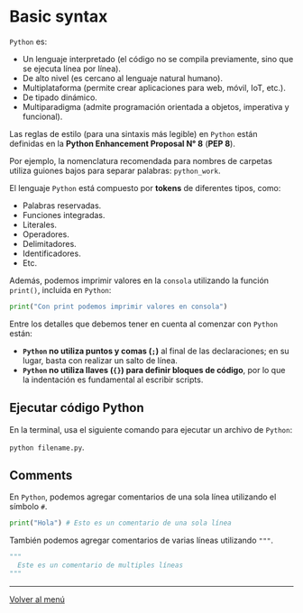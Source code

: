 # Basic syntax

`Python` es:

- Un lenguaje interpretado (el código no se compila previamente, sino que se ejecuta línea por línea).
- De alto nivel (es cercano al lenguaje natural humano).
- Multiplataforma (permite crear aplicaciones para web, móvil, IoT, etc.).
- De tipado dinámico.
- Multiparadigma (admite programación orientada a objetos, imperativa y funcional).

Las reglas de estilo (para una sintaxis más legible) en `Python` están definidas en la **Python Enhancement Proposal N° 8** (**PEP 8**).

Por ejemplo, la nomenclatura recomendada para nombres de carpetas utiliza guiones bajos para separar palabras: `python_work`.

El lenguaje `Python` está compuesto por **tokens** de diferentes tipos, como:

- Palabras reservadas.
- Funciones integradas.
- Literales.
- Operadores.
- Delimitadores.
- Identificadores.
- Etc.

Además, podemos imprimir valores en la `consola` utilizando la función `print()`, incluida en `Python`:

```python
print("Con print podemos imprimir valores en consola")
```

Entre los detalles que debemos tener en cuenta al comenzar con `Python` están:

- **`Python` no utiliza puntos y comas (`;`)** al final de las declaraciones; en su lugar, basta con realizar un salto de línea.
- **`Python` no utiliza llaves (`{}`) para definir bloques de código**, por lo que la indentación es fundamental al escribir scripts.

## Ejecutar código Python

En la terminal, usa el siguiente comando para ejecutar un archivo de `Python`:

`python filename.py`.

## Comments

En `Python`, podemos agregar comentarios de una sola línea utilizando el símbolo `#`.

```python
print("Hola") # Esto es un comentario de una sola línea
```

También podemos agregar comentarios de varias líneas utilizando `"""`.

```python
"""
  Este es un comentario de multiples líneas
"""
```

---

[Volver al menú](./0.0.0.0-Learn-the-basics.md)
